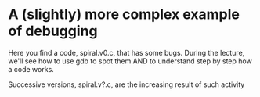 # A (slightly) more complex example of debugging

Here you find a code, spiral.v0.c, that has some bugs.
During the lecture, we'll see how to use gdb to spot them AND to understand step by step how a code works.

Successive versions, spiral.v?.c, are the increasing result of such activity
